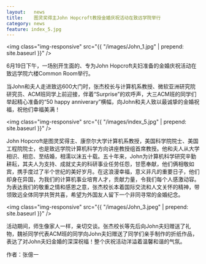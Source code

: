 ```yaml
---
layout:   news
title:    图灵奖得主John Hopcroft教授金婚庆祝活动在致远学院举行
category: news
feature: index_5.jpg
---
```


<img class="img-responsive" src="{{ "/images/John_1.jpg" | prepend: site.baseurl }}" />

6月19日下午，一场别开生面的、专为John Hopcroft夫妇准备的金婚庆祝活动在致远学院六楼Common Room举行。

当John和夫人走进致远600大门时，张杰校长与计算机系教授、微软亚洲研究院研究员、ACM班同学上前迎接，伴着“Surprise”的欢呼声，大三ACM班的同学们举起精心准备的“50 happy anniverary”横幅，向John和夫人致以最诚挚的金婚祝福，祝他们幸福美满！

<img class="img-responsive" src="{{ "/images/index_5.jpg" | prepend: site.baseurl }}" />

John Hopcroft是图灵奖得主、康奈尔大学计算机系教授，美国科学院院士、美国工程院院士，也是致远学院计算机科学方向讲座教授组首席教授。他和夫人从大学相识、相恋、至结婚，相濡以沫五十载。五十年来，John为计算机科学研究辛勤耕耘，其夫人为支持、成就丈夫的科研事业任劳任怨，甘愿奉献，他们俩相敬如宾，携手度过了半个世纪的美好岁月。在这浪漫幸福，意义非凡的重要日子，他们却身在异国，为我们的计算机事业培育人才，贡献力量，令我们每个人感激动容。为表达我们的敬重之情和感恩之意，张杰校长本着国际交流和人文关怀的精神，带领致远全体同学共贺共喜，希望为外国友人留下一个非同寻常的金婚纪念。

<img class="img-responsive" src="{{ "/images/John_3.jpeg" | prepend: site.baseurl }}" />

活动期间，师生像家人一样，亲切交谈。张杰校长等先后向John夫妇赠送了礼物，魏祯同学代表ACM班的同学向John夫妇赠送了同学们亲手制作的折纸作品，表达了对John夫妇金婚的深深祝福！整个庆祝活动洋溢着温馨和谐的气氛。

<p class="author">作者：张億一</p>

